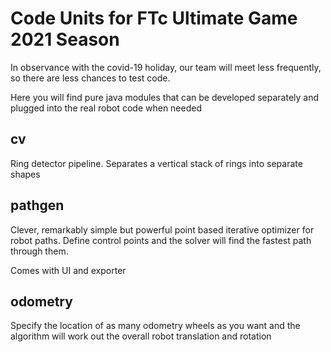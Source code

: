 # Code Units for FTc Ultimate Game 2021 Season

In observance with the covid-19 holiday, our team will meet less frequently, so there are less chances to test code.

Here you will find pure java modules that can be developed separately and plugged into the real robot code when needed

## cv
Ring detector pipeline. Separates a vertical stack of rings into separate shapes

## pathgen
Clever, remarkably simple but powerful point based iterative optimizer for robot paths. Define control points and the solver will find the fastest path through them.

Comes with UI and exporter

## odometry
Specify the location of as many odometry wheels as  you want and the algorithm will work out the overall robot translation and rotation